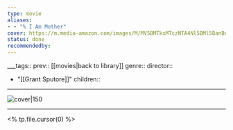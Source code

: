 ```yaml
---
type: movie
aliases:
- - "% I Am Mother"
cover: https://m.media-amazon.com/images/M/MV5BMTkxMTczNTA4Nl5BMl5BanBnXkFtZTgwNDAyMzgwODM@._V1_SX300.jpg
status: done
recommendedby:
---
```

___tags:: prev:: [[movies|back to library]]
genre::
director:: 
  - "[[Grant Sputore]]"
children::
___
![cover|150](https://m.media-amazon.com/images/M/MV5BMTkxMTczNTA4Nl5BMl5BanBnXkFtZTgwNDAyMzgwODM@._V1_SX300.jpg)
___
<% tp.file.cursor(0) %>
